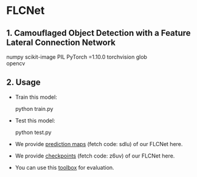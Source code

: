 # FLCNet
## 1. Camouflaged Object Detection with a Feature Lateral Connection Network
numpy 
scikit-image 
PIL 
PyTorch =1.10.0
torchvision
glob  
opencv


## 2. Usage

- Train this model:

  python train.py

- Test this model:

  python test.py

- We provide [prediction maps](https://pan.baidu.com/s/1JpN5IHNiP5poj84_hBwGaQ ) (fetch code: sdlu) of our FLCNet here.

- We provide [checkpoints](https://pan.baidu.com/s/1Zl-am9iBhyB3TxN53VF-yg ) (fetch code: z6uv) of our FLCNet here.

- You can use this [toolbox](https://github.com/DengPingFan/CODToolbox) for evaluation.
